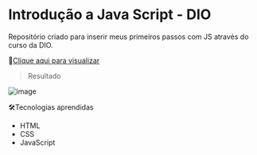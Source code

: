 # Introdução a Java Script - DIO
Repositório criado para inserir meus primeiros passos com JS através do curso da DIO.

🔗[Clique aqui para visualizar](https://thamyresarm.github.io/curso-dio-introducao-js/)

> Resultado

![image](https://user-images.githubusercontent.com/24790794/192111531-8aef31f0-1315-47d7-ad33-c4d7302602ac.png)

🛠️Tecnologias aprendidas
- HTML
- CSS
- JavaScript

